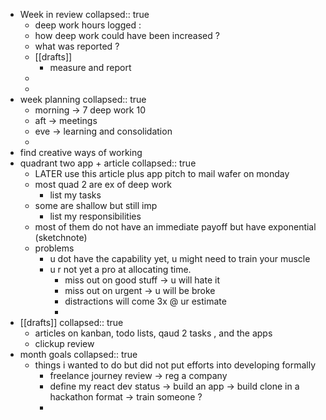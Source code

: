 - Week in review
  collapsed:: true
	- deep work hours logged :
	- how deep work could have been increased ?
	- what was reported ?
	- [[drafts]]
		- measure and report
	-
	-
- week planning
  collapsed:: true
	- morning -> 7 deep work 10
	- aft -> meetings
	- eve -> learning and consolidation
	-
- find creative ways of working
- quadrant two app + article
  collapsed:: true
	- LATER  use this article plus app pitch to mail wafer on monday
	- most quad 2 are ex of deep work
		- list my tasks
	- some are shallow but still imp
		- list my responsibilities
	- most of them do not have an immediate payoff but have exponential (sketchnote)
	- problems
		- u dot have the capability yet, u might need to train your muscle
		- u r not yet a pro at allocating time.
			- miss out on good stuff -> u will hate it
			- miss out on urgent -> u will be broke
			- distractions will come 3x @ ur estimate
			-
- [[drafts]]
  collapsed:: true
	- articles on kanban, todo lists, qaud 2 tasks , and the apps
	- clickup review
- month goals
  collapsed:: true
	- things i wanted to do but did not put efforts into developing formally
		- freelance journey review -> reg a company
		- define my react dev status -> build an app -> build clone in a hackathon format -> train someone ?
		-